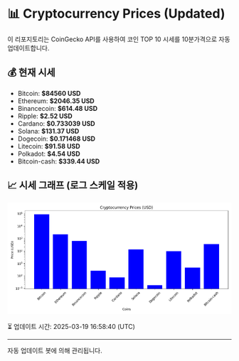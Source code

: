 
# 📊 Cryptocurrency Prices (Updated)

이 리포지토리는 CoinGecko API를 사용하여 코인 TOP 10 시세를 10분가격으로 자동 업데이트합니다.

## 💰 현재 시세
- Bitcoin: **$84560 USD**
- Ethereum: **$2046.35 USD**
- Binancecoin: **$614.48 USD**
- Ripple: **$2.52 USD**
- Cardano: **$0.733039 USD**
- Solana: **$131.37 USD**
- Dogecoin: **$0.171468 USD**
- Litecoin: **$91.58 USD**
- Polkadot: **$4.54 USD**
- Bitcoin-cash: **$339.44 USD**

## 📈 시세 그래프 (로그 스케일 적용)
![Crypto Prices](crypto_prices.png)

⏳ 업데이트 시간: 2025-03-19 16:58:40 (UTC)

---
자동 업데이트 봇에 의해 관리됩니다.
